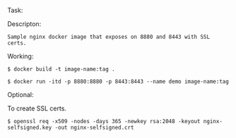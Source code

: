 Task:

Descripton:

    Sample nginx docker image that exposes on 8880 and 8443 with SSL certs.

Working:

    $ docker build -t image-name:tag .

    $ docker run -itd -p 8880:8880 -p 8443:8443 --name demo image-name:tag

Optional:

To create SSL certs.

    $ openssl req -x509 -nodes -days 365 -newkey rsa:2048 -keyout nginx-selfsigned.key -out nginx-selfsigned.crt